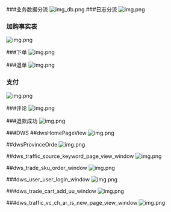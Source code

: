 ###业务数据分流
![img_db.png](..%2Fimgs%2Fimg_db.png)
###日志分流
![img.png](..%2Fimgs%2Fimg_log.png)

### 加购事实表
![img.png](..%2Fimgs%2Fimg.png)

###下单
![img.png](..%2Fimgs%2Fimg_xd.png)

###退单
![img.png](..%2Fimgs%2Fimg_Nxd.png)


### 支付
![img.png](..%2Fimgs%2Fimg_zf.png)

###评论
![img.png](..%2Fimgs%2Fimg_pl.png)

###退款成功
![img.png](..%2Fimgs%2Fimg_tkok.png)


###DWS
##dwsHomePageView
![img.png](..%2Fimgs%2Fimg_HPV.png)

##dwsProvinceOrde
![img.png](..%2Fimgs%2Fimg_PO.png)

##dws_traffic_source_keyword_page_view_window
![img.png](..%2Fimgs%2Fimg_page.png)

##dws_trade_sku_order_window
![img.png](..%2Fimgs%2Fimg_sku.png)

###dws_user_user_login_window
![img.png](..%2Fimgs%2Fimg_userlog.png)

###dws_trade_cart_add_uu_window
![img.png](..%2Fimgs%2Fimg_uu.png)

###dws_traffic_vc_ch_ar_is_new_page_view_window
![img.png](..%2Fimgs%2Fimg_VC.png)

